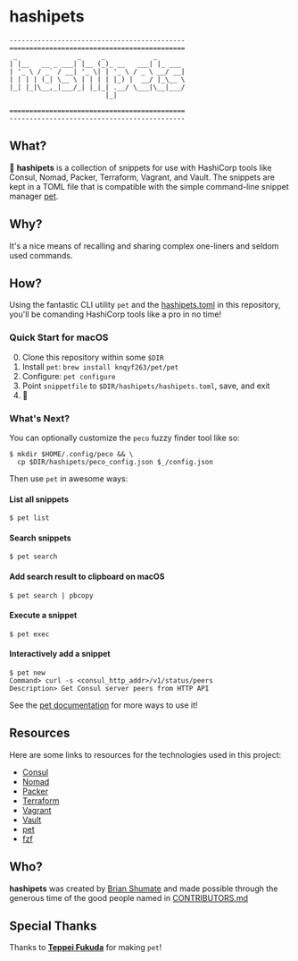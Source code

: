 # hashipets

    --------------------------------------------
    ============================================
     _               _     _            _
    | |__   __ _ ___| |__ (_)_ __   ___| |_ ___
    | '_ \ / _` / __| '_ \| | '_ \ / _ \ __/ __|
    | | | | (_| \__ \ | | | | |_) |  __/ |_\__ \
    |_| |_|\__,_|___/_| |_|_| .__/ \___|\__|___/
                            |_|

    ============================================
    --------------------------------------------

## What?

🐶 **hashipets** is a collection of snippets for use with HashiCorp tools like
Consul, Nomad, Packer, Terraform, Vagrant, and Vault. The snippets are kept in a TOML file that is compatible with the simple command-line snippet manager [pet](https://github.com/knqyf263/pet).

## Why?

It's a nice means of recalling and sharing complex one-liners and seldom used commands.

## How?

Using the fantastic CLI utility `pet` and the [hashipets.toml](https://github.com/brianshumate/hashipets/blob/master/hashipets.toml) in this repository, you'll be comanding HashiCorp tools like a pro in no time!

### Quick Start for macOS

0. Clone this repository within some `$DIR`
1. Install `pet`: `brew install knqyf263/pet/pet`
2. Configure: `pet configure`
3. Point `snippetfile` to `$DIR/hashipets/hashipets.toml`, save, and exit
4. 🎉

### What's Next?

You can optionally customize the `peco` fuzzy finder tool like so:

```
$ mkdir $HOME/.config/peco && \
  cp $DIR/hashipets/peco_config.json $_/config.json
```

Then use `pet` in awesome ways:

#### List all snippets

```
$ pet list
```

#### Search snippets

```
$ pet search
```

#### Add search result to clipboard on macOS

```
$ pet search | pbcopy
```

#### Execute a snippet

```
$ pet exec
```

#### Interactively add a snippet

```
$ pet new
Command> curl -s <consul_http_addr>/v1/status/peers
Description> Get Consul server peers from HTTP API
```

See the [pet documentation](https://github.com/knqyf263/pet/blob/master/README.md) for more ways to use it!

## Resources

Here are some links to resources for the technologies used in this project:

- [Consul](https://www.consul.io/)
- [Nomad](https://www.nomadproject.io/)
- [Packer](https://www.packer.io/)
- [Terraform](https://www.terraform.io/)
- [Vagrant](https://www.vagrantup.com/)
- [Vault](https://www.vaultproject.io/)
- [pet](https://github.com/knqyf263/pet)
- [fzf](https://github.com/junegunn/fzf)

## Who?

**hashipets** was created by [Brian Shumate](https://github.com/brianshumate) and made possible through the generous time of the good people named in [CONTRIBUTORS.md](https://github.com/brianshumate/hashipets/blob/master/CONTRIBUTORS.md)

## Special Thanks

Thanks to **[Teppei Fukuda](https://github.com/knqyf263)** for making `pet`!
